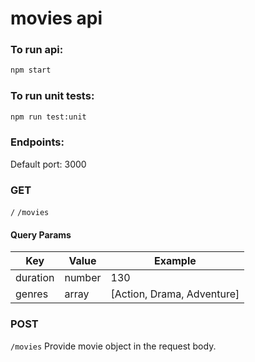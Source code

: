 # movies api

### To run api:
```sh
npm start
```

### To run unit tests:
```sh
npm run test:unit
```

### Endpoints:
Default port: 3000
### GET
`/`
`/movies`
#### Query Params
Key | Value | Example
--- | --- | ---
duration | number | 130
genres | array | [Action, Drama, Adventure]
### POST
`/movies`
Provide movie object in the request body.